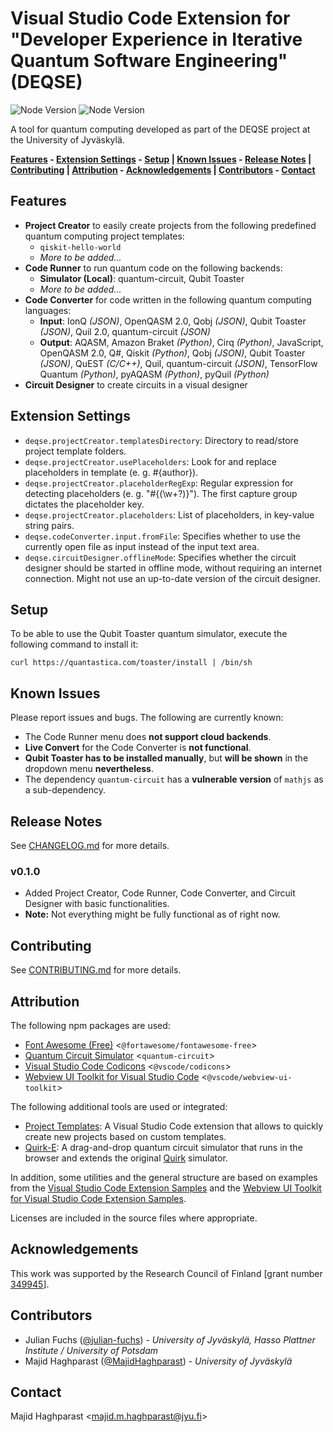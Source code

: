 # Visual Studio Code Extension for "Developer Experience in Iterative Quantum Software Engineering" (DEQSE)

![Node Version](https://img.shields.io/badge/DEQSE-v0.1.0-%23002957)
![Node Version](https://img.shields.io/badge/Node-v22-%235FA04E?logo=nodedotjs)

A tool for quantum computing developed as part of the DEQSE project at the University of Jyväskylä.

**[Features](#features) - [Extension Settings](#extension-settings) - [Setup](#setup) | [Known Issues](#known-issues) - [Release Notes](#release-notes) | [Contributing](#contributing) | [Attribution](#attribution) - [Acknowledgements](#acknowledgements) | [Contributors](#contributors) - [Contact](#contact)**

## Features

- **Project Creator** to easily create projects from the following predefined quantum computing project templates:
  - `qiskit-hello-world`
  - *More to be added...*
- **Code Runner** to run quantum code on the following backends:
  - **Simulator (Local)**: quantum-circuit, Qubit Toaster
  - *More to be added...*
- **Code Converter** for code written in the following quantum computing languages:
  - **Input**: IonQ *(JSON)*, OpenQASM 2.0, Qobj *(JSON)*, Qubit Toaster *(JSON)*, Quil 2.0, quantum-circuit *(JSON)*
  - **Output**: AQASM, Amazon Braket *(Python)*, Cirq *(Python)*, JavaScript, OpenQASM 2.0, Q#, Qiskit *(Python)*, Qobj *(JSON)*, Qubit Toaster *(JSON)*, QuEST *(C/C++)*, Quil, quantum-circuit *(JSON)*, TensorFlow Quantum *(Python)*, pyAQASM *(Python)*, pyQuil *(Python)*
- **Circuit Designer** to create circuits in a visual designer

## Extension Settings

- `deqse.projectCreator.templatesDirectory`: Directory to read/store project template folders.
- `deqse.projectCreator.usePlaceholders`: Look for and replace placeholders in template (e. g. #{author}).
- `deqse.projectCreator.placeholderRegExp`: Regular expression for detecting placeholders (e. g. \"#{(\\w+?)}\").  The first capture group dictates the placeholder key.
- `deqse.projectCreator.placeholders`: List of placeholders, in key-value string pairs.
- `deqse.codeConverter.input.fromFile`: Specifies whether to use the currently open file as input instead of the input text area.
- `deqse.circuitDesigner.offlineMode`: Specifies whether the circuit designer should be started in offline mode, without requiring an internet connection. Might not use an up-to-date version of the circuit designer.

## Setup

To be able to use the Qubit Toaster quantum simulator, execute the following command to install it:

`curl https://quantastica.com/toaster/install | /bin/sh`

## Known Issues

Please report issues and bugs. The following are currently known:

- The Code Runner menu does **not support cloud backends**.
- **Live Convert** for the Code Converter is **not functional**.
- **Qubit Toaster has to be installed manually**, but **will be shown** in the dropdown menu **nevertheless**.
- The dependency `quantum-circuit` has a **vulnerable version** of `mathjs` as a sub-dependency.

## Release Notes

See [CHANGELOG.md](CHANGELOG.md) for more details.

### v0.1.0

- Added Project Creator, Code Runner, Code Converter, and Circuit Designer with basic functionalities.
- **Note:** Not everything might be fully functional as of right now.

## Contributing

See [CONTRIBUTING.md](CONTRIBUTING.md) for more details.

## Attribution

The following npm packages are used:
- [Font Awesome (Free)](https://fontawesome.com/) <`@fortawesome/fontawesome-free`>
- [Quantum Circuit Simulator](https://github.com/quantastica/quantum-circuit) <`quantum-circuit`>
- [Visual Studio Code Codicons](https://github.com/microsoft/vscode-codicons) <`@vscode/codicons`>
- [Webview UI Toolkit for Visual Studio Code](https://github.com/microsoft/vscode-webview-ui-toolkit) <`@vscode/webview-ui-toolkit`>

The following additional tools are used or integrated:
- [Project Templates](https://github.com/cantonios/vscode-project-templates): A Visual Studio Code extension that allows to quickly create new projects based on custom templates.
- [Quirk-E](https://github.com/DEQSE-Project/Quirk-E): A drag-and-drop quantum circuit simulator that runs in the browser and extends the original [Quirk](https://github.com/Strilanc/Quirk) simulator.

In addition, some utilities and the general structure are based on examples from the [Visual Studio Code Extension Samples](https://github.com/microsoft/vscode-extension-samples) and the [Webview UI Toolkit for Visual Studio Code Extension Samples](https://github.com/microsoft/vscode-webview-ui-toolkit-samples).

Licenses are included in the source files where appropriate.

## Acknowledgements

This work was supported by the Research Council of Finland [grant number [349945](https://research.fi/en/results/funding/70030)].

## Contributors

- Julian Fuchs ([@julian-fuchs](https://github.com/julian-fuchs)) - *University of Jyväskylä, Hasso Plattner Institute / University of Potsdam*
- Majid Haghparast ([@MajidHaghparast](https://github.com/MajidHaghparast)) - *University of Jyväskylä*

## Contact

Majid Haghparast <<majid.m.haghparast@jyu.fi>>
